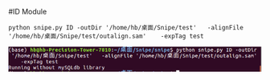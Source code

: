 #ID Module
```
python snipe.py ID -outDir '/home/hb/桌面/Snipe/test'   -alignFile '/home/hb/桌面/Snipe/test/outalign.sam'    -expTag test
```
![Image text](images/id.png)
